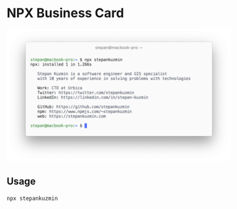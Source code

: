 # NPX Business Card

<p align="center">
  <img width="740" src="https://raw.githubusercontent.com/stepankuzmin/npx-stepankuzmin/master/screenshot.png">
</p>

## Usage

```shell
npx stepankuzmin
```
